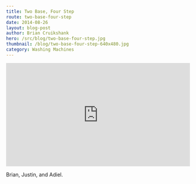 ```yaml
---
title: Two Base, Four Step
route: two-base-four-step
date: 2014-08-26
layout: blog-post
author: Brian Cruikshank
hero: /src/blog/two-base-four-step.jpg
thumbnail: /blog/two-base-four-step-640x480.jpg
category: Washing Machines
---
```

<style>.embed-container { position: relative; padding-bottom: 56.25%; height: 0; overflow: hidden; max-width: 100%; } .embed-container iframe, .embed-container object, .embed-container embed { position: absolute; top: 0; left: 0; width: 100%; height: 100%; }</style><div class='embed-container'><iframe src='https://www.youtube.com/embed/oxdTYoa2-HM' frameborder='0' allowfullscreen></iframe></div>

Brian, Justin, and Adiel.
